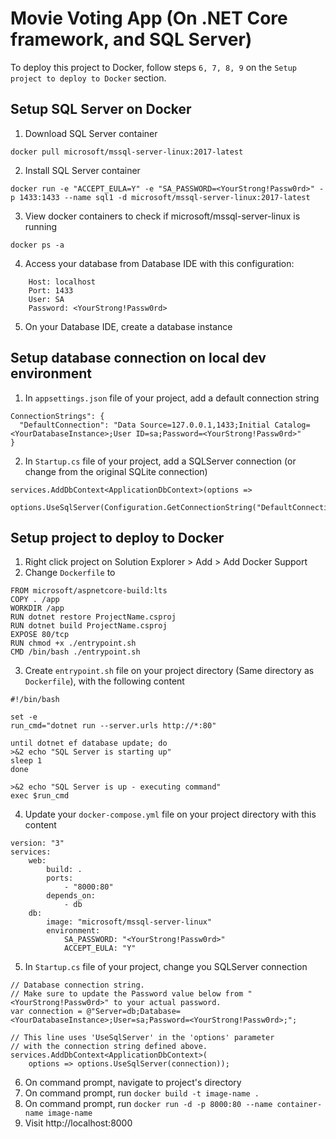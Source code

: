 ﻿# Movie Voting App (On .NET Core framework, and SQL Server)
To deploy this project to Docker, follow steps `6, 7, 8, 9` on the `Setup project to deploy to Docker` section.

## Setup SQL Server on Docker
1. Download SQL Server container
```shell
docker pull microsoft/mssql-server-linux:2017-latest
```
2. Install SQL Server container
```shell
docker run -e "ACCEPT_EULA=Y" -e "SA_PASSWORD=<YourStrong!Passw0rd>" -p 1433:1433 --name sql1 -d microsoft/mssql-server-linux:2017-latest
```
3. View docker containers to check if microsoft/mssql-server-linux is running
```shell
docker ps -a
```
4. Access your database from Database IDE with this configuration:
```shell
    Host: localhost
    Port: 1433
    User: SA
    Password: <YourStrong!Passw0rd>
```
5. On your Database IDE, create a database instance 


## Setup database connection on local dev environment
1. In `appsettings.json` file of your project, add a default connection string
```shell
ConnectionStrings": {
  "DefaultConnection": "Data Source=127.0.0.1,1433;Initial Catalog=<YourDatabaseInstance>;User ID=sa;Password=<YourStrong!Passw0rd>"
}
```
2. In `Startup.cs` file of your project, add a SQLServer connection (or change from the original SQLite connection)
```shell
services.AddDbContext<ApplicationDbContext>(options =>
    options.UseSqlServer(Configuration.GetConnectionString("DefaultConnection")));
```


## Setup project to deploy to Docker
1. Right click project on Solution Explorer > Add > Add Docker Support
2. Change `Dockerfile` to
```shell
FROM microsoft/aspnetcore-build:lts
COPY . /app
WORKDIR /app
RUN dotnet restore ProjectName.csproj
RUN dotnet build ProjectName.csproj
EXPOSE 80/tcp
RUN chmod +x ./entrypoint.sh
CMD /bin/bash ./entrypoint.sh
```
3. Create `entrypoint.sh` file on your project directory (Same directory as `Dockerfile`), with the following content
```shell
#!/bin/bash

set -e
run_cmd="dotnet run --server.urls http://*:80"

until dotnet ef database update; do
>&2 echo "SQL Server is starting up"
sleep 1
done

>&2 echo "SQL Server is up - executing command"
exec $run_cmd
```
4. Update your `docker-compose.yml` file on your project directory with this content
```shell
version: "3"
services:
    web:
        build: .
        ports:
            - "8000:80"
        depends_on:
            - db
    db:
        image: "microsoft/mssql-server-linux"
        environment:
            SA_PASSWORD: "<YourStrong!Passw0rd>"
            ACCEPT_EULA: "Y"
```
5. In `Startup.cs` file of your project, change you SQLServer connection
```shell
// Database connection string.
// Make sure to update the Password value below from "<YourStrong!Passw0rd>" to your actual password.
var connection = @"Server=db;Database=<YourDatabaseInstance>;User=sa;Password=<YourStrong!Passw0rd>;";

// This line uses 'UseSqlServer' in the 'options' parameter
// with the connection string defined above.
services.AddDbContext<ApplicationDbContext>(
    options => options.UseSqlServer(connection));
```
6. On command prompt, navigate to project's directory
7. On command prompt, run `docker build -t image-name .`
8. On command prompt, run `docker run -d -p 8000:80 --name container-name image-name`
9. Visit http://localhost:8000